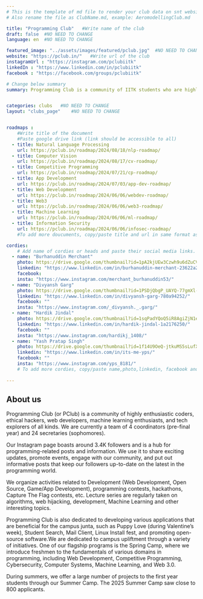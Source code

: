 ```yaml
---
# This is the template of md file to render your club data on snt website. The below example is of Aeromodelling Club, please modify the data according to your clunb.
# Also rename the file as ClubName.md, example: AeromodellingClub.md

title: "Programming Club"   #Write name of the club
draft: false  #NO NEED TO CHANGE
language: en  #NO NEED TO CHANGE

featured_image: "../assets/images/featured/pclub.jpg"  #NO NEED TO CHANGE
website: "https://pclub.in/"   #Write url of the club
instagramUrl : "https://instagram.com/pclubiitk"
linkedIn : "https://www.linkedin.com/in/pclubiitk"
facebook : "https://facebook.com/groups/pclubiitk"

# Change below summary
summary: Programming Club is a community of IITK students who are highly enthusiastic about development, algorithms, security, ML, and all other aspects of programming.


categories: clubs   #NO NEED TO CHANGE
layout: "clubs_page"    #NO NEED TO CHANGE


roadmaps :
    #Write title of the document
    #Paste google drive link (link should be accessible to all)
  - title: Natural Language Processing
    url: https://pclub.in/roadmap/2024/08/18/nlp-roadmap/
  - title: Computer Vision
    url: https://pclub.in/roadmap/2024/08/17/cv-roadmap/
  - title: Competitive Programming
    url: https://pclub.in/roadmap/2024/07/21/cp-roadmap/
  - title: App Development
    url: https://pclub.in/roadmap/2024/07/03/app-dev-roadmap/
  - title: Web Development
    url: https://pclub.in/roadmap/2024/06/06/webdev-roadmap/
  - title: Web3
    url: https://pclub.in/roadmap/2024/06/06/web3-roadmap/
  - title: Machine Learning
    url: https://pclub.in/roadmap/2024/06/06/ml-roadmap/
  - title: Information Security
    url: https://pclub.in/roadmap/2024/06/06/infosec-roadmap/
    #To add more doucuments, copy/paste title and url in same format as above.

cordies:
    # Add name of cordies or heads and paste their social media links.
  - name: "Burhanuddin Merchant"
    photo: https://drive.google.com/thumbnail?id=1pA2kjUEw3Czwh9u6dZuCVcJtUT4v1mB6&sz=w1000
    linkedin: "https://www.linkedin.com/in/burhanuddin-merchant-23622a254/"
    facebook: 
    insta: "https://www.instagram.com/merchant_burhanuddin53/"
  - name: "Divyansh Garg"
    photo: https://drive.google.com/thumbnail?id=1PSDjQbgP_UAYQ-77gmXl-FB34yLKCtXp&sz=w1000
    linkedin: "https://www.linkedin.com/in/divyansh-garg-780a94252/"
    facebook: ""
    insta: "https://www.instagram.com/_divyansh._.garg/"
  - name: "Hardik Jindal"
    photo: https://drive.google.com/thumbnail?id=1sqPadYQoQ5iR8AgiZjN1eqRjdjzu6nOm&sz=w1000
    linkedin: "https://www.linkedin.com/in/hardik-jindal-1a2176250/"
    facebook: ""
    insta: "https://www.instagram.com/hardikj_1408/"
  - name: "Yash Pratap Singh"
    photo: https://drive.google.com/thumbnail?id=1f14U9OeQ-jtkuMS5sLufXnudlAWSitoo&sz=w1000
    linkedin: "https://www.linkedin.com/in/its-me-yps/"
    facebook: ""
    insta: "https://www.instagram.com/yps_8181/"
    # To add more cordies, copy/paste name,photo,linkedin, facebook and insta in same format as above.
    
---
```


<!-- Write about us section -->
## About us
Programming Club (or PClub) is a community of highly enthusiastic coders, ethical hackers, web developers, machine learning enthusiasts, and tech explorers of all kinds. We are currently a team of 4 coordinators (pre-final year) and 24 secretaries (sophomores).

Our Instagram page boasts around 3.4K followers and is a hub for programming-related posts and information. We use it to share exciting updates, promote events, engage with our community, and put out informative posts that keep our followers up-to-date on the latest in the programming world.

We organize activities related to Development (Web Development, Open Source, Game/App Development), programming contests, hackathons, Capture The Flag contests, etc. Lecture series are regularly taken on algorithms, web hijacking, development, Machine Learning and other interesting topics.

Programming Club is also dedicated to developing various applications that are beneficial for the campus junta, such as Puppy Love (during Valentine’s week), Student Search, Mail Client, Linux Install fest, and promoting open-source software.We are dedicated to campus upliftment through a variety of initiatives. One of our flagship programs is the Spring Camp, where we introduce freshmen to the fundamentals of various domains in programming, including Web Development, Competitive Programming, Cybersecurity, Computer Systems, Machine Learning, and Web 3.0.


During summers, we offer a large number of projects to the first year students through our Summer Camp. The 2025 Summer Camp saw close to 800 applicants.